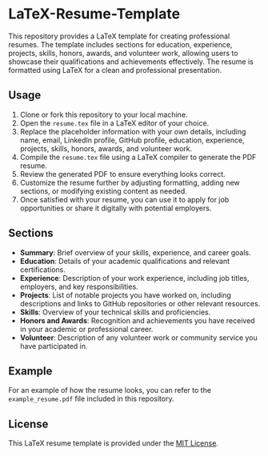 # LaTeX-Resume-Template

This repository provides a LaTeX template for creating professional resumes. The template includes sections for education, experience, projects, skills, honors, awards, and volunteer work, allowing users to showcase their qualifications and achievements effectively. The resume is formatted using LaTeX for a clean and professional presentation.

## Usage

1. Clone or fork this repository to your local machine.
2. Open the `resume.tex` file in a LaTeX editor of your choice.
3. Replace the placeholder information with your own details, including name, email, LinkedIn profile, GitHub profile, education, experience, projects, skills, honors, awards, and volunteer work.
4. Compile the `resume.tex` file using a LaTeX compiler to generate the PDF resume.
5. Review the generated PDF to ensure everything looks correct.
6. Customize the resume further by adjusting formatting, adding new sections, or modifying existing content as needed.
7. Once satisfied with your resume, you can use it to apply for job opportunities or share it digitally with potential employers.

## Sections

- **Summary**: Brief overview of your skills, experience, and career goals.
- **Education**: Details of your academic qualifications and relevant certifications.
- **Experience**: Description of your work experience, including job titles, employers, and key responsibilities.
- **Projects**: List of notable projects you have worked on, including descriptions and links to GitHub repositories or other relevant resources.
- **Skills**: Overview of your technical skills and proficiencies.
- **Honors and Awards**: Recognition and achievements you have received in your academic or professional career.
- **Volunteer**: Description of any volunteer work or community service you have participated in.

## Example

For an example of how the resume looks, you can refer to the `example_resume.pdf` file included in this repository.

## License

This LaTeX resume template is provided under the [MIT License](LICENSE).
